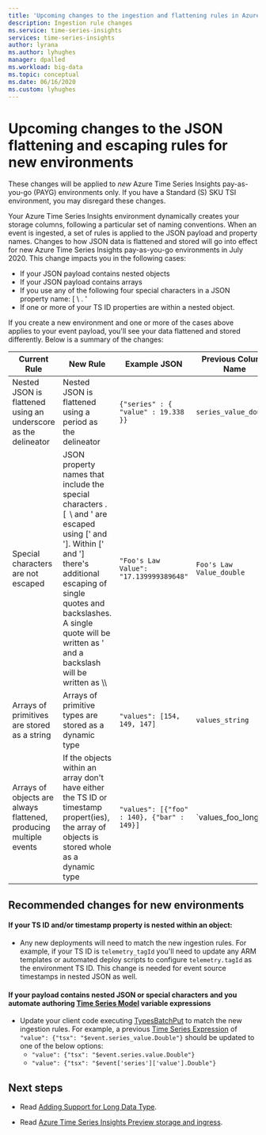 ```yaml
---
title: 'Upcoming changes to the ingestion and flattening rules in Azure Time Series Insights | Microsoft Docs'
description: Ingestion rule changes
ms.service: time-series-insights
services: time-series-insights
author: lyrana
ms.author: lyhughes
manager: dpalled
ms.workload: big-data
ms.topic: conceptual
ms.date: 06/16/2020
ms.custom: lyhughes
---
```


# Upcoming changes to the JSON flattening and escaping rules for new environments

These changes will be applied to *new* Azure Time Series Insights pay-as-you-go (PAYG) environments only. If you have a Standard (S) SKU TSI environment, you may disregard these changes.

Your Azure Time Series Insights environment dynamically creates your storage columns, following a particular set of naming conventions. When an event is ingested, a set of rules is applied to the JSON payload and property names. Changes to how JSON data is flattened and stored will go into effect for new Azure Time Series Insights pay-as-you-go environments in July 2020. This change impacts you in the following cases:

* If your JSON payload contains nested objects
*  If your JSON payload contains arrays
*  If you use any of the following four special characters in a JSON property name: [ \ . '
*  If one or more of your TS ID properties are within a nested object.

If you create a new environment and one or more of the cases above applies to your event payload, you'll see your data flattened and stored differently. Below is a summary of the changes:

| Current Rule | New Rule | Example JSON | Previous Column Name | New Column Name
|---|---| ---| ---|  ---|
| Nested JSON is flattened using an underscore as the delineator |Nested JSON is flattened using a period as the delineator  | ``{"series" : { "value" : 19.338 }}`` | `series_value_double` |`series.value_double` |
| Special characters are not escaped | JSON property names that include the special characters . [  \ and ' are escaped using [' and ']. Within [' and '] there's additional escaping of single quotes and backslashes. A single quote will be written as \' and a backslash will be written as \\\  | ```"Foo's Law Value": "17.139999389648"``` | `Foo's Law Value_double` | `['Foo\'s Law Value']_double` | 
| Arrays of primitives are stored as a string | Arrays of primitive types are stored as a dynamic type  | `"values": [154, 149, 147]` | `values_string`  | `values_dynamic` |
Arrays of objects are always flattened, producing multiple events | If the objects within an array don't have either the TS ID or timestamp propert(ies), the array of objects is stored whole as a dynamic type | `"values": [{"foo" : 140}, {"bar" : 149}]` | `values_foo_long | values_bar_long` | `values_dynamic` |

## Recommended changes for new environments

#### If your TS ID and/or timestamp property is nested within an object:

*  Any new deployments will need to match the new ingestion rules. For example, if your TS ID is `telemetry_tagId` you'll need to update any ARM templates or automated deploy scripts to configure `telemetry.tagId` as the environment TS ID. This change is needed for event source timestamps in nested JSON as well.

 #### If your payload contains nested JSON or special characters and you automate authoring [Time Series Model](.\time-series-insights-update-tsm.md) variable expressions

*  Update your client code executing [TypesBatchPut](https://docs.microsoft.com/rest/api/time-series-insights/dataaccess(preview)/timeseriestypes/executebatch#typesbatchput) to match the new ingestion rules. For example, a previous [Time Series Expression](https://docs.microsoft.com/rest/api/time-series-insights/preview#time-series-expression-and-syntax) of `"value": {"tsx": "$event.series_value.Double"}` should be updated to one of the below options:
    * `"value": {"tsx": "$event.series.value.Double"}`
    * `"value": {"tsx": "$event['series']['value'].Double"}`



## Next steps

- Read [Adding Support for Long Data Type](./time-series-insights-long-data-type.md).

- Read [Azure Time Series Insights Preview storage and ingress](./time-series-insights-update-storage-ingress.md).

